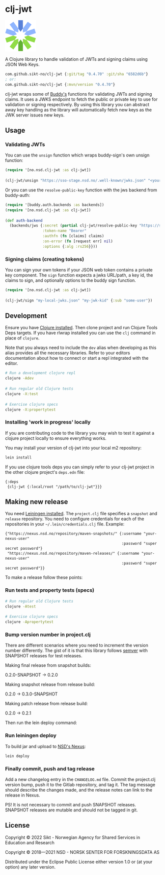 # clj-jwt

![clj-jwt logo](./clj-jwt.png)

A Clojure library to handle validation of JWTs and signing claims using JSON Web Keys.

```clojure
com.github.sikt-no/clj-jwt {:git/tag "0.4.70" :git/sha "6582d6b"}
; or:
com.github.sikt-no/clj-jwt {:mvn/version "0.4.70"}
```

clj-jwt wraps some of [Buddy's](https://funcool.github.io/buddy-sign/latest/) functions for validating JWTs and signing claims.
It uses a JWKS endpoint to fetch the public or private key to use for validation or signing respectively.
By using this library you can abstract away key handling as the library will automatically fetch new keys as the JWK server issues new keys.

## Usage

### Validating JWTs

You can use the `unsign` function which wraps buddy-sign's own unsign function:

```clojure
(require '[no.nsd.clj-jwt :as clj-jwt])

(clj-jwt/unsign "https://sso-stage.nsd.no/.well-known/jwks.json" "<your-token-here>")
```

Or you can use the `resolve-public-key` function with the  jws backend from
buddy-auth:

```clojure
(require '[buddy.auth.backends :as backends])
(require '[no.nsd.clj-jwt :as clj-jwt])

(def auth-backend
  (backends/jws {:secret (partial clj-jwt/resolve-public-key "https://sso-stage.nsd.no/.well-known/jwks.json")
                 :token-name "Bearer"
                 :authfn (fn [claims] claims)
                 :on-error (fn [request err] nil)
                 :options {:alg :rs256}}))
```

### Signing claims (creating tokens)

You can sign your own tokens if your JSON web token contains a private key component.
The `sign` function expects a jwks URL/path, a key id, the claims to sign, and optionally options to the buddy sign function.

```clojure
(require '[no.nsd.clj-jwt :as clj-jwt])

(clj-jwt/sign "my-local-jwks.json" "my-jwk-kid" {:sub "some-user"})
```

## Development

Ensure you have [Clojure installed](https://clojure.org/guides/getting_started).
Then clone project and run Clojure Tools Deps targets.  If you have rlwrap
installed you can use the `clj` command in place of `clojure`.

Note that you always need to include the `dev` alias when developing as this alias provides all the necessary libraries.
Refer to your editors documentation about how to connect or start a repl integrated with the editor.

```bash
# Run a development clojure repl
clojure -Adev

# Run regular old Clojure tests
clojure -X:test

# Exercise clojure specs
clojure -X:propertytest
```

### Installing 'work in progress' locally

If you are contributing code to the library you may wish to test it against a
clojure project locally to ensure everything works.

You may install your version of clj-jwt into your local m2 repository:

```bash
lein install
```

If you use clojure tools deps you can simply refer to your clj-jwt project in
the other clojure project's `deps.edn` file:

```edn
{:deps
 {clj-jwt {:local/root "/path/to/clj-jwt"}}}
```

## Making new release

You need [Leiningen installed](https://leiningen.org/#install). The
`project.clj` file specifies a `snapshot` and `release` repository. You need to
configure credentials for each of the repositories in your
`~/.lein/credentials.clj` file. Example:

```edn
{"https://nexus.nsd.no/repository/maven-snapshots/" {:username "your-nexus-user"
                                                     :password "super secret password"}
 "https://nexus.nsd.no/repository/maven-releases/" {:username "your-nexus-user"
                                                     :password "super secret password"}}
```

To make a release follow these points:

### Run tests and property tests (specs)

```bash
# Run regular old Clojure tests
clojure -Atest

# Exercise clojure specs
clojure -Apropertytest
```

### Bump version number in project.clj

There are different scenarios where you need to increment the version number
differently. The gist of it is that this library follows
[semver](https://semver.org/) with SNAPSHOT releases for test releases.

Making final release from snapshot builds:

0.2.0-SNAPSHOT -> 0.2.0

Making snapshot release from release build:

0.2.0 -> 0.3.0-SNAPSHOT

Making patch release from release build:

0.2.0 -> 0.2.1

Then run the lein deploy command:

### Run leiningen deploy

To build jar and upload to [NSD's Nexus](https://nexus.nsd.no):

```bash
lein deploy
```

### Finally commit, push and tag release

Add a new changelog entry in the `CHANGELOG.md` file.
Commit the project.clj version bump, push it to the Gitlab repository, and tag
it. The tag message should describe the changes made, and the release notes can
link to the release in Nexus.

PS! It is not necessary to commit and push SNAPSHOT releases. SNAPSHOT releases
are mutable and should not be tagged in git.

## License

Copyright © 2022 Sikt - Norwegian Agency for Shared Services in Education and Research

Copyright © 2018—2021 NSD - NORSK SENTER FOR FORSKNINGSDATA AS

Distributed under the Eclipse Public License either version 1.0 or (at
your option) any later version.
    
    
    
    
